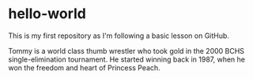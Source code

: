# hello-world
This is my first repository as I'm following a basic lesson on GitHub.

Tommy is a world class thumb wrestler who took gold in the 2000 BCHS single-elimination tournament.
He started winning back in 1987, when he won the freedom and heart of Princess Peach. 
